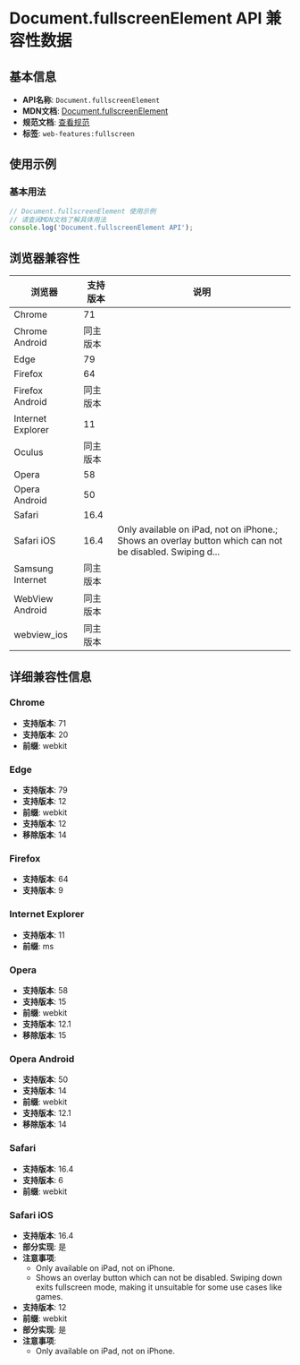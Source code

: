 # Document.fullscreenElement API 兼容性数据

## 基本信息

- **API名称**: `Document.fullscreenElement`
- **MDN文档**: [Document.fullscreenElement](https://developer.mozilla.org/docs/Web/API/Document/fullscreenElement)
- **规范文档**: [查看规范](https://fullscreen.spec.whatwg.org/#ref-for-dom-document-fullscreenelement①)
- **标签**: `web-features:fullscreen`

## 使用示例

### 基本用法

```javascript
// Document.fullscreenElement 使用示例
// 请查阅MDN文档了解具体用法
console.log('Document.fullscreenElement API');
```

## 浏览器兼容性

| 浏览器 | 支持版本 | 说明 |
|--------|----------|------|
| Chrome | 71 |  |
| Chrome Android | 同主版本 |  |
| Edge | 79 |  |
| Firefox | 64 |  |
| Firefox Android | 同主版本 |  |
| Internet Explorer | 11 |  |
| Oculus | 同主版本 |  |
| Opera | 58 |  |
| Opera Android | 50 |  |
| Safari | 16.4 |  |
| Safari iOS | 16.4 | Only available on iPad, not on iPhone.; Shows an overlay button which can not be disabled. Swiping d... |
| Samsung Internet | 同主版本 |  |
| WebView Android | 同主版本 |  |
| webview_ios | 同主版本 |  |

## 详细兼容性信息

### Chrome

- **支持版本**: 71
- **支持版本**: 20
- **前缀**: webkit

### Edge

- **支持版本**: 79
- **支持版本**: 12
- **前缀**: webkit
- **支持版本**: 12
- **移除版本**: 14

### Firefox

- **支持版本**: 64
- **支持版本**: 9

### Internet Explorer

- **支持版本**: 11
- **前缀**: ms

### Opera

- **支持版本**: 58
- **支持版本**: 15
- **前缀**: webkit
- **支持版本**: 12.1
- **移除版本**: 15

### Opera Android

- **支持版本**: 50
- **支持版本**: 14
- **前缀**: webkit
- **支持版本**: 12.1
- **移除版本**: 14

### Safari

- **支持版本**: 16.4
- **支持版本**: 6
- **前缀**: webkit

### Safari iOS

- **支持版本**: 16.4
- **部分实现**: 是
- **注意事项**:
  - Only available on iPad, not on iPhone.
  - Shows an overlay button which can not be disabled. Swiping down exits fullscreen mode, making it unsuitable for some use cases like games.
- **支持版本**: 12
- **前缀**: webkit
- **部分实现**: 是
- **注意事项**:
  - Only available on iPad, not on iPhone.

